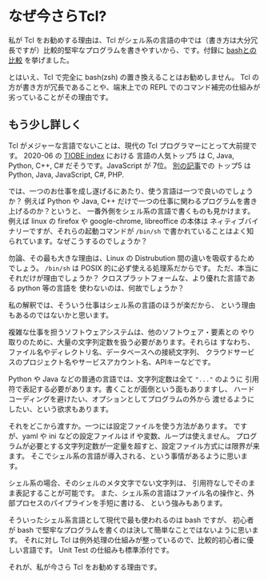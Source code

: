 # なぜ今さらTcl?

私が Tcl をお勧めする理由は、Tcl がシェル系の言語の中では（書き方は大分冗長ですが）比較的堅牢なプログラムを書きやすいから、です。付録に [bashとの比較](./comparison_with_bash.md) を挙げました。

とはいえ、Tcl で完全に bash(zsh) の置き換えることはお勧めしません。
Tcl の方が書き方が冗長であることや、端末上での REPL でのコマンド補完の仕組みが
劣っていることがその理由です。

## もう少し詳しく

Tcl がメジャーな言語でないことは、現代の Tcl プログラマーにとって大前提です。
2020-06 の [TIOBE index](https://www.tiobe.com/tiobe-index/) における
言語の人気トップ5 は C, Java, Python, C++, C# だそうです。JavaScript が 7位。
[別の記事](https://www.cleveroad.com/blog/programming-languages-ranking)での
トップ5 は Python, Java, JavaScript, C#, PHP.

では、一つのお仕事を成し遂げるにあたり、使う言語は一つで良いのでしょうか？
例えば Python や Java, C++ だけで一つの仕事に関わるプログラムを書き上げるのか？というと、
一番外側をシェル系の言語で書くものも見かけます。
例えば linux の firefox や google-chrome, libreoffice の本体は
ネィティブバイナリーですが、それらの起動コマンドが `/bin/sh` 
で書かれていることはよく知られています。なぜこうするのでしょうか？

勿論、その最も大きな理由は、Linux の Distrubution 間の違いを吸収するためでしょう。
`/bin/sh` は POSIX 的に必ず使える処理系だからです。
ただ、本当にそれだけが理由でしょうか？ 
クロスプラットフォームな、より優れた言語である python 等の言語を
使わないのは、何故でしょうか？

私の解釈では、そういう仕事はシェル系の言語のほうが楽だから、
という理由もあるのではないかと思います。

複雑な仕事を担うソフトウェアシステムは、他のソフトウェア・要素との
やり取りのために、大量の文字列定数を扱う必要があります。それらは
すなわち、ファイル名やディレクトリ名、データベースへの接続文字列、
クラウドサービスのプロジェクト名やサービスアカウント名、APIキーなどです。

Python や Java などの普通の言語では、文字列定数は全て `"..."` のように
引用符で表記する必要があります。書くことが面倒という面もありますし、
ハードコーディングを避けたい、オプションとしてプログラムの外から
渡せるようにしたい、という欲求もあります。

それをどこから渡すか。一つには設定ファイルを使う方法があります。
ですが、yaml や ini などの設定ファイルは if や変数、ループは使えません。
プログラムが必要とする文字列定数が一定量を超すと、設定ファイル方式には限界が来ます。
そこでシェル系の言語が導入される、という事情があるように思います。

シェル系の場合、そのシェルのメタ文字でない文字列は、
引用符なしでそのまま表記することが可能です。
また、シェル系の言語はファイル名の操作と、外部プロセスのパイプラインを手短に書ける、
という強みもあります。

そういったシェル系言語として現代で最も使われるのは bash ですが、
初心者が bash で堅牢なプログラムを書くのは決して簡単なことではないように思います。
それに対し Tcl は例外処理の仕組みが整っているので、比較的初心者に優しい言語です。
Unit Test の仕組みも標準添付です。

それが、私が今さら Tcl をお勧めする理由です。

